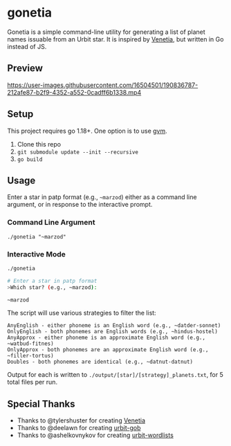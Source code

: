 # gonetia

Gonetia is a simple command-line utility for generating a list of planet names
issuable from an Urbit star. It is inspired by
[Venetia](https://github.com/tylershuster/venetia), but written in Go instead
of JS.

## Preview

https://user-images.githubusercontent.com/16504501/190836787-212afe87-b2f9-4352-a552-0cadff6b1338.mp4

## Setup

This project requires go 1.18+. One option is to use [gvm](https://github.com/moovweb/gvm).

1. Clone this repo
2. `git submodule update --init --recursive`
3. `go build`

## Usage

Enter a star in patp format (e.g., `~marzod`) either as a command line argument, or in response to the interactive prompt.

### Command Line Argument

```
./gonetia "~marzod"
```

### Interactive Mode

```sh
./gonetia

# Enter a star in patp format
>Which star? (e.g., ~marzod):

~marzod
```

The script will use various strategies to filter the list:
```
AnyEnglish - either phoneme is an English word (e.g., ~datder-sonnet)
OnlyEnglish - both phonemes are English words (e.g., ~hindus-hostel)
AnyApprox - either phoneme is an approximate English word (e.g., ~watbud-fitnes)
OnlyApprox - both phonemes are an approximate English word (e.g., ~filler-tortus)
Doubles - both phonemes are identical (e.g., ~datnut-datnut)
```

Output for each is written to `./output/[star]/[strategy]_planets.txt`, for 5 total files per run.

## Special Thanks

- Thanks to @tylershuster for creating [Venetia](https://github.com/tylershuster/venetia)
- Thanks to @deelawn for creating [urbit-gob](https://github.com/deelawn/urbit-gob)
- Thanks to @ashelkovnykov for creating [urbit-wordlists](https://github.com/ashelkovnykov/urbit-wordlists)

